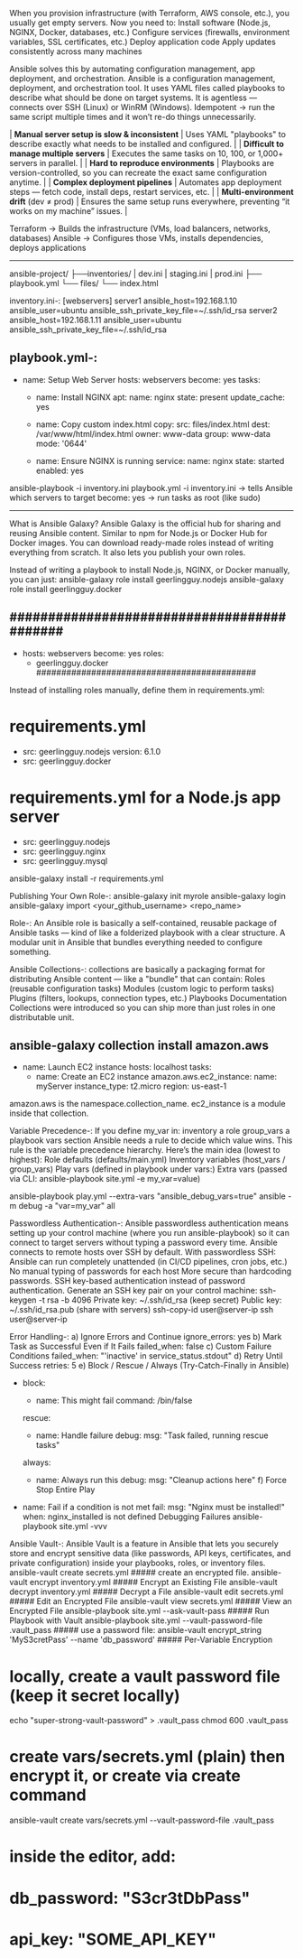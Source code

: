 When you provision infrastructure (with Terraform, AWS console, etc.), you usually get empty servers.
Now you need to:
Install software (Node.js, NGINX, Docker, databases, etc.)
Configure services (firewalls, environment variables, SSL certificates, etc.)
Deploy application code
Apply updates consistently across many machines

Ansible solves this by automating configuration management, app deployment, and orchestration.
Ansible is a configuration management, deployment, and orchestration tool.
It uses YAML files called playbooks to describe what should be done on target systems.
It is agentless — connects over SSH (Linux) or WinRM (Windows).
Idempotent → run the same script multiple times and it won’t re-do things unnecessarily.

| **Manual server setup is slow & inconsistent** | Uses YAML "playbooks" to describe exactly what needs to be installed and configured.        |
| **Difficult to manage multiple servers**       | Executes the same tasks on 10, 100, or 1,000+ servers in parallel.                          |
| **Hard to reproduce environments**             | Playbooks are version-controlled, so you can recreate the exact same configuration anytime. |
| **Complex deployment pipelines**               | Automates app deployment steps — fetch code, install deps, restart services, etc.           |
| **Multi-environment drift** (dev ≠ prod)       | Ensures the same setup runs everywhere, preventing “it works on my machine” issues.         |

Terraform → Builds the infrastructure (VMs, load balancers, networks, databases)
Ansible → Configures those VMs, installs dependencies, deploys applications

-------------------------------------------------------------------

ansible-project/
├──inventories/
|       dev.ini
|       staging.ini
|       prod.ini
├── playbook.yml
└── files/
    └── index.html



inventory.ini-:
[webservers]
server1 ansible_host=192.168.1.10 ansible_user=ubuntu ansible_ssh_private_key_file=~/.ssh/id_rsa
server2 ansible_host=192.168.1.11 ansible_user=ubuntu ansible_ssh_private_key_file=~/.ssh/id_rsa

playbook.yml-:
---
- name: Setup Web Server
  hosts: webservers
  become: yes
  tasks:
    - name: Install NGINX
      apt:
        name: nginx
        state: present
        update_cache: yes

    - name: Copy custom index.html
      copy:
        src: files/index.html
        dest: /var/www/html/index.html
        owner: www-data
        group: www-data
        mode: '0644'

    - name: Ensure NGINX is running
      service:
        name: nginx
        state: started
        enabled: yes


ansible-playbook -i inventory.ini playbook.yml
-i inventory.ini → tells Ansible which servers to target
become: yes → run tasks as root (like sudo)

--------------------------------------------------------------------
What is Ansible Galaxy?
Ansible Galaxy is the official hub for sharing and reusing Ansible content.
Similar to npm for Node.js or Docker Hub for Docker images.
You can download ready-made roles instead of writing everything from scratch.
It also lets you publish your own roles.

Instead of writing a playbook to install Node.js, NGINX, or Docker manually, you can just:
ansible-galaxy role install geerlingguy.nodejs
ansible-galaxy role install geerlingguy.docker

###########################################
---
- hosts: webservers
  become: yes
  roles:
    - geerlingguy.docker
############################################

Instead of installing roles manually, define them in requirements.yml:
# requirements.yml
- src: geerlingguy.nodejs
  version: 6.1.0
- src: geerlingguy.docker   

# requirements.yml for a Node.js app server
- src: geerlingguy.nodejs
- src: geerlingguy.nginx
- src: geerlingguy.mysql

ansible-galaxy install -r requirements.yml


Publishing Your Own Role-:
ansible-galaxy init myrole
ansible-galaxy login
ansible-galaxy import <your_github_username> <repo_name>


Role-:
An Ansible role is basically a self-contained, reusable package of Ansible tasks — kind of like a folderized playbook with a clear structure.
A modular unit in Ansible that bundles everything needed to configure something.

Ansible Collections-:
collections are basically a packaging format for distributing Ansible content —
like a "bundle" that can contain:
Roles (reusable configuration tasks)
Modules (custom logic to perform tasks)
Plugins (filters, lookups, connection types, etc.)
Playbooks
Documentation
Collections were introduced so you can ship more than just roles in one distributable unit.

ansible-galaxy collection install amazon.aws
---
- name: Launch EC2 instance
  hosts: localhost
  tasks:
    - name: Create an EC2 instance
      amazon.aws.ec2_instance:
        name: myServer
        instance_type: t2.micro
        region: us-east-1

amazon.aws is the namespace.collection_name.
ec2_instance is a module inside that collection.

Variable Precedence-:
If you define my_var in:
inventory
a role
group_vars
a playbook vars section
Ansible needs a rule to decide which value wins.
This rule is the variable precedence hierarchy.
Here’s the main idea (lowest to highest):
Role defaults (defaults/main.yml)
Inventory variables (host_vars / group_vars)
Play vars (defined in playbook under vars:)
Extra vars (passed via CLI: ansible-playbook site.yml -e my_var=value)

ansible-playbook play.yml --extra-vars "ansible_debug_vars=true"
ansible -m debug -a "var=my_var" all

Passwordless Authentication-:
Ansible passwordless authentication means setting up your control machine (where you run ansible-playbook) so it can connect to target servers without typing a password every time.
Ansible connects to remote hosts over SSH by default.
With passwordless SSH:
Ansible can run completely unattended (in CI/CD pipelines, cron jobs, etc.)
No manual typing of passwords for each host
More secure than hardcoding passwords.
SSH key-based authentication instead of password authentication.
Generate an SSH key pair on your control machine:
ssh-keygen -t rsa -b 4096
Private key: ~/.ssh/id_rsa (keep secret)
Public key: ~/.ssh/id_rsa.pub (share with servers)
ssh-copy-id user@server-ip
ssh user@server-ip

Error Handling-:
a) Ignore Errors and Continue
ignore_errors: yes
b) Mark Task as Successful Even if It Fails
failed_when: false
c) Custom Failure Conditions
failed_when: "'inactive' in service_status.stdout"
d) Retry Until Success
retries: 5
e) Block / Rescue / Always (Try-Catch-Finally in Ansible)
- block:
    - name: This might fail
      command: /bin/false

  rescue:
    - name: Handle failure
      debug:
        msg: "Task failed, running rescue tasks"

  always:
    - name: Always run this
      debug:
        msg: "Cleanup actions here"
f) Force Stop Entire Play
- name: Fail if a condition is not met
  fail:
    msg: "Nginx must be installed!"
  when: nginx_installed is not defined
Debugging Failures
ansible-playbook site.yml -vvv

Ansible Vault-:
Ansible Vault is a feature in Ansible that lets you securely store and encrypt sensitive data (like passwords, API keys, certificates, and private configuration) inside your playbooks, roles, or inventory files.
ansible-vault create secrets.yml    ##### create an encrypted file.
ansible-vault encrypt inventory.yml    ##### Encrypt an Existing File
ansible-vault decrypt inventory.yml     ##### Decrypt a File
ansible-vault edit secrets.yml      ##### Edit an Encrypted File
ansible-vault view secrets.yml      ##### View an Encrypted File
ansible-playbook site.yml --ask-vault-pass    ##### Run Playbook with Vault
ansible-playbook site.yml --vault-password-file .vault_pass   ##### use a password file:
ansible-vault encrypt_string 'MyS3cretPass' --name 'db_password'      ##### Per-Variable Encryption

# locally, create a vault password file (keep it secret locally)
echo "super-strong-vault-password" > .vault_pass
chmod 600 .vault_pass

# create vars/secrets.yml (plain) then encrypt it, or create via create command
ansible-vault create vars/secrets.yml --vault-password-file .vault_pass
# inside the editor, add:
# db_password: "S3cr3tDbPass"
# api_key: "SOME_API_KEY"


